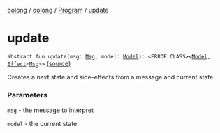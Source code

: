 [oolong](../../index.md) / [oolong](../index.md) / [Program](index.md) / [update](./update.md)

# update

`abstract fun update(msg: `[`Msg`](index.md#Msg)`, model: `[`Model`](index.md#Model)`): <ERROR CLASS><`[`Model`](../-next.md#Model)`, `[`Effect`](../-effect.md)`<`[`Msg`](../-next.md#Msg)`>>` [(source)](https://github.com/oolong-kt/oolong/tree/master/oolong/src/commonMain/kotlin/oolong/Program.kt#L19)

Creates a next state and side-effects from a message and current state

### Parameters

`msg` - the message to interpret

`model` - the current state